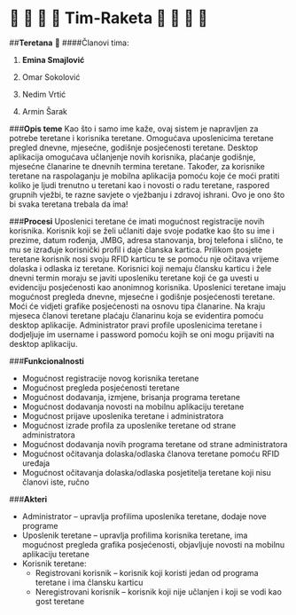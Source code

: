 # :rocket: :rocket: :rocket: :rocket:  Tim-Raketa :rocket: :rocket: :rocket: :rocket: 
##**Teretana** :muscle:
####Članovi tima: 

1. **Emina Smajlović**  

2. Omar Sokolović

3. Nedim Vrtić

4. Armin Šarak

###**Opis teme**
Kao što i samo ime kaže, ovaj sistem je napravljen za potrebe teretane i korisnika teretane. Omogućava uposlenicima teretane pregled dnevne, mjesećne, godišnje posjećenosti teretane. Desktop aplikacija omogućava učlanjenje novih korisnika, plaćanje godišnje, mjesećne članarine te dnevnih termina teretane. Također, za korisnike teretane na raspolaganju je mobilna aplikacija pomoću koje će moći pratiti koliko je ljudi trenutno u teretani kao i novosti o radu teretane, raspored grupnih vježbi, te razne savjete o vježbanju i zdravoj ishrani. Ovo je ono što bi svaka teretana trebala da ima!

###**Procesi**
Uposlenici teretane će imati mogućnost registracije novih korisnika. Korisnik koji se želi učlaniti daje svoje podatke kao što su ime i prezime, datum rođenja, JMBG, adresa stanovanja, broj telefona i slično, te mu se izrađuje korisnički profil i daje članska kartica.
Prilikom posjete teretane korisnik nosi svoju RFID karticu te se pomoću nje očitava vrijeme dolaska i odlaska iz teretane. Korisnici koji nemaju člansku karticu i žele dnevni termin moraju se javiti uposleniku teretane koji će ga uvesti u evidenciju posjećenosti kao anonimnog korisnika. 
Uposlenici teretane imaju mogućnost pregleda dnevne, mjesećne i godišnje posjećenosti teretane. Moći će vidjeti grafike posjećenosti na osnovu tipa članarine.
Na kraju mjeseca članovi teretane plaćaju članarinu koja se evidentira pomoću desktop aplikacije. 
Administrator pravi profile uposlenicima teretane i dodjeljuje im username i password pomoću kojih se oni mogu prijaviti na desktop aplikaciju.

###**Funkcionalnosti**
- Mogućnost registracije novog korisnika teretane
- Mogućnost pregleda posjećenosti teretane
- Mogućnost dodavanja, izmjene, brisanja programa teretane
- Mogućnost dodavanja novosti na mobilnu aplikaciju teretane
- Mogućnost prijave uposlenika teretane i administratora
- Mogućnost izrade profila za uposlenike teretane od strane administratora
- Mogućnost dodavanja novih programa teretane od strane administratora
- Mogućnost očitavanja dolaska/odlaska članova teretane pomoću RFID uređaja
- Mogućnost očitavanja dolaska/odlaska posjetitelja teretane koji nisu članovi iste, ručno

###**Akteri**
* Administrator – upravlja profilima uposlenika teretane, dodaje nove programe
* Uposlenik teretane – upravlja profilima korisnika teretane, ima mogućnost pregleda grafika posjećenosti, objavljuje novosti na mobilnu aplikaciju teretane 
* Korisnik teretane: 
    - Registrovani korisnik – korisnik koji koristi jedan od programa teretane i ima člansku karticu
    - Neregistrovani korisnik – korisnik koji nije učlanjen i koji se vodi kao gost teretane 
